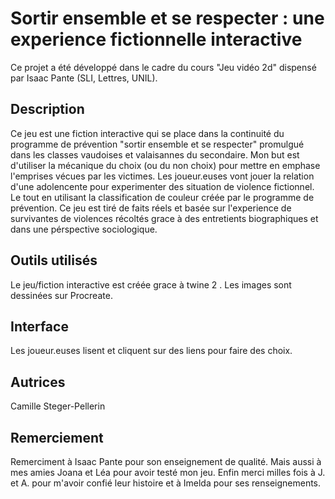 # Sortir ensemble et se respecter : une experience fictionnelle interactive
Ce projet a été développé dans le cadre du cours "Jeu vidéo 2d" dispensé par Isaac Pante (SLI, Lettres, UNIL).
## Description
Ce jeu est une fiction interactive qui se place dans la continuité du programme de prévention "sortir ensemble et se respecter" promulgué dans les classes vaudoises et valaisannes du secondaire. Mon but est d'utiliser la mécanique du choix (ou du non choix) pour mettre en emphase l'emprises vécues par les victimes. Les joueur.euses vont jouer la relation d'une adolencente pour experimenter des situation de violence fictionnel. Le tout en utilisant la classification de couleur créée par le programme de prévention. Ce jeu est tiré de faits réels et basée sur l'experience de survivantes de violences récoltés grace à des entretients biographiques et dans une pérspective sociologique.
## Outils utilisés 
Le jeu/fiction interactive est créée grace à twine 2 .
Les images sont dessinées sur Procreate.

## Interface
Les joueur.euses lisent et cliquent sur des liens pour faire des choix. 

## Autrices
Camille Steger-Pellerin

## Remerciement
Remerciment à Isaac Pante pour son enseignement de qualité.
Mais aussi à mes amies Joana et Léa pour avoir testé mon jeu.
Enfin merci milles fois à J. et A. pour m'avoir confié leur histoire et à Imelda pour ses renseignements. 
